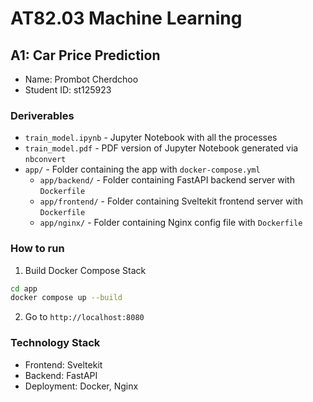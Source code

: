 # AT82.03 Machine Learning
## A1: Car Price Prediction

- Name: Prombot Cherdchoo
- Student ID: st125923

### Deriverables
- `train_model.ipynb` - Jupyter Notebook with all the processes
- `train_model.pdf` - PDF version of Jupyter Notebook generated via `nbconvert`
- `app/` - Folder containing the app with `docker-compose.yml`
  - `app/backend/` - Folder containing FastAPI backend server with `Dockerfile`
  - `app/frontend/` - Folder containing Sveltekit frontend server with `Dockerfile`
  - `app/nginx/` - Folder containing Nginx config file with `Dockerfile`

### How to run
1. Build Docker Compose Stack
```bash
cd app
docker compose up --build
```

2. Go to `http://localhost:8080`

### Technology Stack
- Frontend: Sveltekit
- Backend: FastAPI
- Deployment: Docker, Nginx
